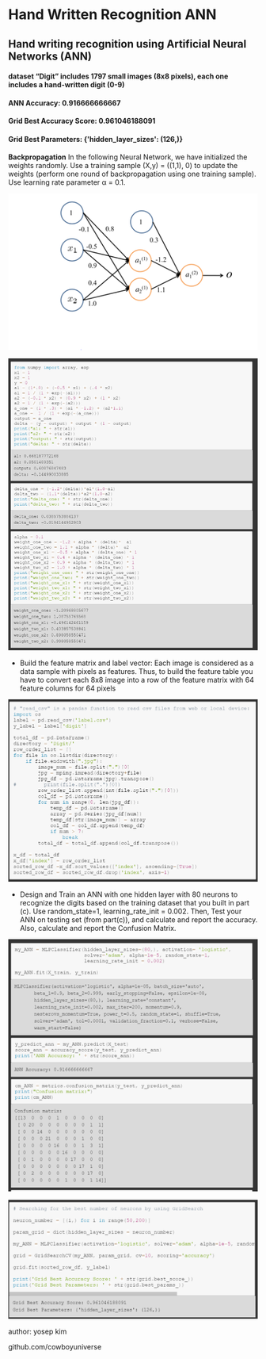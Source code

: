 # Hand Written Recognition ANN
## Hand writing recognition using Artificial Neural Networks (ANN)
#### dataset “Digit” includes 1797 small images (8x8 pixels), each one includes a hand-written digit (0-9)
#### ANN Accuracy: 0.916666666667
#### Grid Best Accuracy Score: 0.961046188091
#### Grid Best Parameters: {'hidden_layer_sizes': (126,)}


<b>Backpropagation</b> In the following Neural Network, we have initialized the weights randomly. Use a training sample (X,y) = ((1,1), 0) to update the weights (perform one round of backpropagation using one training sample). Use learning rate parameter α = 0.1. 
<!-- ![Screenshot](blob/Capture.png)
![Screenshot](blob/Backpropagation.png) -->


![Screenshot](https://github.com/cowboyuniverse/handwrittenRecognitionANN/blob/master/blob/Capture.PNG)

![Screenshot](https://github.com/cowboyuniverse/handwrittenRecognitionANN/blob/master/blob/backpropagation.PNG)



- Build the feature matrix and label vector: Each image is considered as a data sample with pixels as features. Thus, to build the feature table you have to convert each 8x8 image into a row of the feature matrix with 64 feature columns for 64 pixels

<!-- ![Screenshot](blob/Capture2.png) -->

![Screenshot](https://github.com/cowboyuniverse/handwrittenRecognitionANN/blob/master/blob/Capture2.PNG)

-  Design and Train an ANN with one hidden layer with 80 neurons to recognize the digits based on the training dataset that you built in part (c). Use random_state=1, learning_rate_init = 0.002. Then, Test your ANN on testing set (from part(c)), and calculate and report the accuracy. Also, calculate and report the Confusion Matrix.

<!-- ![Screenshot](blob/Capture3.png) -->

![Screenshot](https://github.com/cowboyuniverse/handwrittenRecognitionANN/blob/master/blob/Capture3.PNG)

<!-- ![Screenshot](blob/Capture4.png) -->

![Screenshot](https://github.com/cowboyuniverse/handwrittenRecognitionANN/blob/master/blob/Capture4.PNG)


author: yosep kim

github.com/cowboyuniverse


<!-- ![Screenshot](https://github.com/cowboyuniverse/cancerPrediction/blob/master/blob/Capture.PNG) -->

<!-- ![Screenshot](Capture.png) -->
<!-- ![Alt TEXT](blob/Capture.png?raw=true "Title")
![Image description](blob/Capture.png)
![myimage-alt-tag](blob/Capture.png)
![Alt TEXT](Capture.png?raw=true "Title")
![Image description](Capture.png)
![myimage-alt-tag](Capture.png) -->
